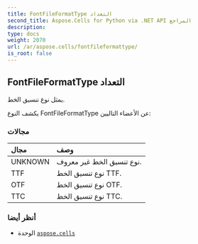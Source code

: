 ```yaml
---
title: FontFileFormatType التعداد
second_title: Aspose.Cells for Python via .NET API المراجع
description:
type: docs
weight: 2070
url: /ar/aspose.cells/fontfileformattype/
is_root: false
---
```

##  FontFileFormatType التعداد
يمثل نوع تنسيق الخط.



يكشف النوع FontFileFormatType عن الأعضاء التاليين:

###  مجالات
| مجال| وصف|
| :- | :- |
| UNKNOWN | نوع تنسيق الخط غير معروف.|
| TTF | نوع تنسيق الخط TTF.|
| OTF | نوع تنسيق الخط OTF.|
| TTC | نوع تنسيق الخط TTC.|



###  أنظر أيضا
* الوحدة [`aspose.cells`](..)
